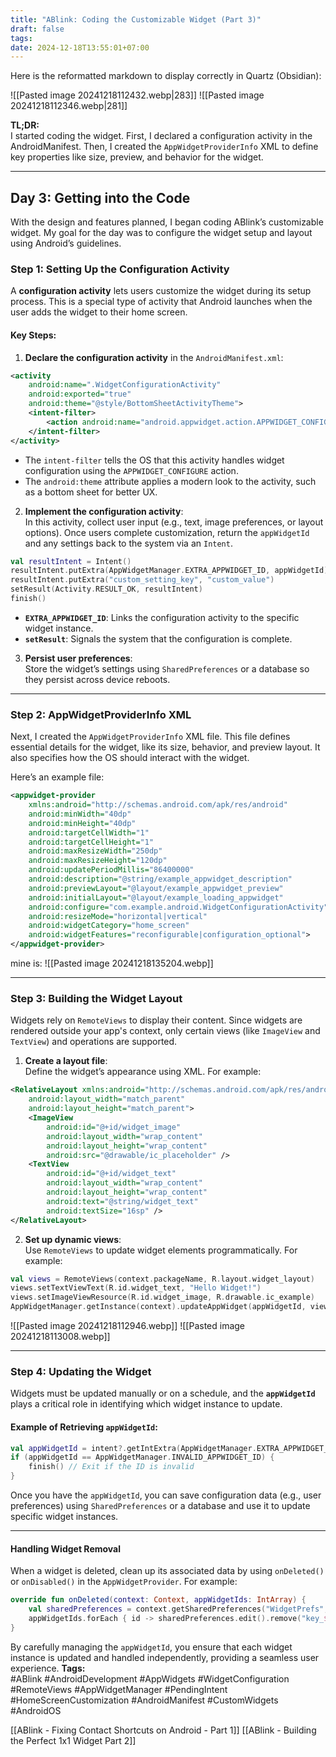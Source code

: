 ```yaml
---
title: "ABlink: Coding the Customizable Widget (Part 3)"
draft: false
tags: 
date: 2024-12-18T13:55:01+07:00
---
```

Here is the reformatted markdown to display correctly in Quartz (Obsidian):


![[Pasted image 20241218112432.webp|283]]
![[Pasted image 20241218112346.webp|281]]

**TL;DR:**  
I started coding the widget. First, I declared a configuration activity in the AndroidManifest. Then, I created the `AppWidgetProviderInfo` XML to define key properties like size, preview, and behavior for the widget.

---

## **Day 3: Getting into the Code**

With the design and features planned, I began coding ABlink’s customizable widget. My goal for the day was to configure the widget setup and layout using Android’s guidelines.

### Step 1: Setting Up the Configuration Activity

A **configuration activity** lets users customize the widget during its setup process. This is a special type of activity that Android launches when the user adds the widget to their home screen.

#### **Key Steps:**

1. **Declare the configuration activity** in the `AndroidManifest.xml`:

```xml
<activity
    android:name=".WidgetConfigurationActivity"
    android:exported="true"
    android:theme="@style/BottomSheetActivityTheme">
    <intent-filter>
        <action android:name="android.appwidget.action.APPWIDGET_CONFIGURE" />
    </intent-filter>
</activity>
````

- The `intent-filter` tells the OS that this activity handles widget configuration using the `APPWIDGET_CONFIGURE` action.
- The `android:theme` attribute applies a modern look to the activity, such as a bottom sheet for better UX.

2. **Implement the configuration activity**:  
    In this activity, collect user input (e.g., text, image preferences, or layout options). Once users complete customization, return the `appWidgetId` and any settings back to the system via an `Intent`.

```kotlin
val resultIntent = Intent()
resultIntent.putExtra(AppWidgetManager.EXTRA_APPWIDGET_ID, appWidgetId)
resultIntent.putExtra("custom_setting_key", "custom_value")
setResult(Activity.RESULT_OK, resultIntent)
finish()
```

- **`EXTRA_APPWIDGET_ID`**: Links the configuration activity to the specific widget instance.
- **`setResult`**: Signals the system that the configuration is complete.

3. **Persist user preferences**:  
    Store the widget’s settings using `SharedPreferences` or a database so they persist across device reboots.

---

### Step 2: AppWidgetProviderInfo XML

Next, I created the `AppWidgetProviderInfo` XML file. This file defines essential details for the widget, like its size, behavior, and preview layout. It also specifies how the OS should interact with the widget.

Here’s an example file:

```xml
<appwidget-provider
    xmlns:android="http://schemas.android.com/apk/res/android"
    android:minWidth="40dp"
    android:minHeight="40dp"
    android:targetCellWidth="1"
    android:targetCellHeight="1"
    android:maxResizeWidth="250dp"
    android:maxResizeHeight="120dp"
    android:updatePeriodMillis="86400000"
    android:description="@string/example_appwidget_description"
    android:previewLayout="@layout/example_appwidget_preview"
    android:initialLayout="@layout/example_loading_appwidget"
    android:configure="com.example.android.WidgetConfigurationActivity"
    android:resizeMode="horizontal|vertical"
    android:widgetCategory="home_screen"
    android:widgetFeatures="reconfigurable|configuration_optional">
</appwidget-provider>
```

mine is:
![[Pasted image 20241218135204.webp]]

---

### Step 3: Building the Widget Layout

Widgets rely on `RemoteViews` to display their content. Since widgets are rendered outside your app's context, only certain views (like `ImageView` and `TextView`) and operations are supported.

1. **Create a layout file**:  
    Define the widget’s appearance using XML. For example:

```xml
<RelativeLayout xmlns:android="http://schemas.android.com/apk/res/android"
    android:layout_width="match_parent"
    android:layout_height="match_parent">
    <ImageView
        android:id="@+id/widget_image"
        android:layout_width="wrap_content"
        android:layout_height="wrap_content"
        android:src="@drawable/ic_placeholder" />
    <TextView
        android:id="@+id/widget_text"
        android:layout_width="wrap_content"
        android:layout_height="wrap_content"
        android:text="@string/widget_text"
        android:textSize="16sp" />
</RelativeLayout>
```

2. **Set up dynamic views**:  
    Use `RemoteViews` to update widget elements programmatically. For example:

```kotlin
val views = RemoteViews(context.packageName, R.layout.widget_layout)
views.setTextViewText(R.id.widget_text, "Hello Widget!")
views.setImageViewResource(R.id.widget_image, R.drawable.ic_example)
AppWidgetManager.getInstance(context).updateAppWidget(appWidgetId, views)
```

![[Pasted image 20241218112946.webp]] ![[Pasted image 20241218113008.webp]]

---

### Step 4: Updating the Widget

Widgets must be updated manually or on a schedule, and the **`appWidgetId`** plays a critical role in identifying which widget instance to update.

#### Example of Retrieving `appWidgetId`:

```kotlin
val appWidgetId = intent?.getIntExtra(AppWidgetManager.EXTRA_APPWIDGET_ID, AppWidgetManager.INVALID_APPWIDGET_ID)
if (appWidgetId == AppWidgetManager.INVALID_APPWIDGET_ID) {
    finish() // Exit if the ID is invalid
}
```

Once you have the `appWidgetId`, you can save configuration data (e.g., user preferences) using `SharedPreferences` or a database and use it to update specific widget instances.

---

#### Handling Widget Removal

When a widget is deleted, clean up its associated data by using `onDeleted()` or `onDisabled()` in the `AppWidgetProvider`. For example:

```kotlin
override fun onDeleted(context: Context, appWidgetIds: IntArray) {
    val sharedPreferences = context.getSharedPreferences("WidgetPrefs", Context.MODE_PRIVATE)
    appWidgetIds.forEach { id -> sharedPreferences.edit().remove("key_$id").apply() }
}
```

By carefully managing the `appWidgetId`, you ensure that each widget instance is updated and handled independently, providing a seamless user experience.
**Tags:**  
#ABlink #AndroidDevelopment #AppWidgets #WidgetConfiguration #RemoteViews #AppWidgetManager #PendingIntent #HomeScreenCustomization #AndroidManifest #CustomWidgets #AndroidOS

[[ABlink - Fixing Contact Shortcuts on Android - Part 1]]
[[ABlink - Building the Perfect 1x1 Widget Part 2]]